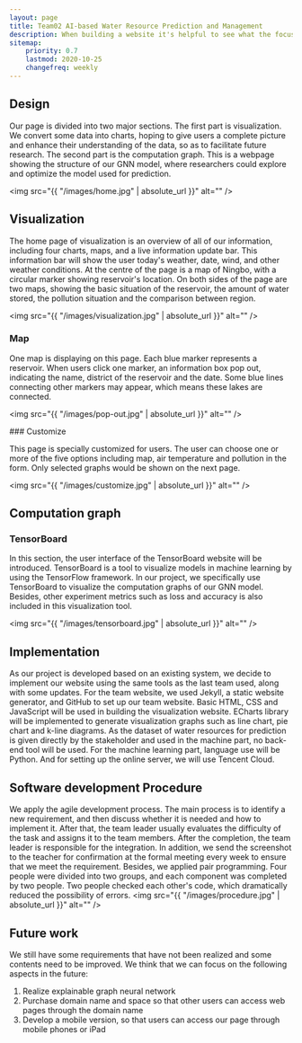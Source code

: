 ```yaml
---
layout: page
title: Team02 AI-based Water Resource Prediction and Management
description: When building a website it's helpful to see what the focus of your site is. This page is an example of how to show a website's focus.
sitemap:
    priority: 0.7
    lastmod: 2020-10-25
    changefreq: weekly
---
```

## Design

Our page is divided into two major sections. The first part is visualization. We convert some data into charts, hoping to give users a complete picture and enhance their understanding of the data, so as to facilitate future research. The second part is the computation graph. This is a webpage showing the structure of our GNN model, where researchers could explore and optimize the model used for prediction.

<span class="image"><img src="{{ "/images/home.jpg" | absolute_url }}" alt="" /></span>

## Visualization
The home page of visualization is an overview of all of our information, including four charts, maps, and a live information update bar. This information bar will show the user today's weather, date, wind, and other weather conditions. At the centre of the page is a map of Ningbo, with a circular marker showing reservoir's location. On both sides of the page are two maps, showing the basic situation of the reservoir, the amount of water stored, the pollution situation and the comparison between region.

<span class="image right"><img src="{{ "/images/visualization.jpg" | absolute_url }}" alt="" /></span>

### Map
<div class="box">
  <p>
  One map is displaying on this page. Each blue marker represents a reservoir. 
When users click one marker, an information box pop out, indicating the name, district of the reservoir and the date. Some blue lines connecting other markers may appear, which means these lakes are connected.
  </p>
    
    
  <span class="image right"><img src="{{ "/images/pop-out.jpg" | absolute_url }}" alt="" /></span>
</div>
### Customize
<div class="box">
  <p>
  This page is specially customized for users. The user can choose one or more of the five options including map, air temperature and pollution in the form. Only selected graphs would be shown on the next page. 
  </p>
    
    
  <span class="image right"><img src="{{ "/images/customize.jpg" | absolute_url }}" alt="" /></span>
</div>

## Computation graph
### TensorBoard
<div class="box">
  <p>
  In this section, the user interface of the TensorBoard website will be introduced.
TensorBoard is a tool to visualize models in machine learning by using the TensorFlow framework. In our project, we specifically use TensorBoard to visualize the computation graphs of our GNN model. Besides, other experiment metrics such as loss and accuracy is also included in this visualization tool.
  </p>
    
  <span class="image left"><img src="{{ "/images/tensorboard.jpg" | absolute_url }}" alt="" /></span>
</div>


## Implementation
As our project is developed based on an existing system, we decide to implement our website using the same tools as the last team used, along with some updates.
For the team website, we used Jekyll, a static website generator, and GitHub to set up our team website. Basic HTML, CSS and JavaScript will be used in building the visualization website. ECharts library will be implemented to generate visualization graphs such as line chart, pie chart and k-line diagrams. As the dataset of water resources for prediction is given directly by the stakeholder and used in the machine part, no back-end tool will be used.
For the machine learning part, language use will be Python. And for setting up the online server, we will use Tencent Cloud.


## Software development Procedure
We apply the agile development process. The main process is to identify a new requirement, and then discuss whether it is needed and how to implement it. After that, the team leader usually evaluates the difficulty of the task and assigns it to the team members. After the completion, the team leader is responsible for the integration. In addition, we send the screenshot to the teacher for confirmation at the formal meeting every week to ensure that we meet the requirement.
Besides, we applied pair programming. Four people were divided into two groups, and each component was completed by two people. Two people checked each other's code, which dramatically reduced the possibility of errors.
<span class="image left"><img src="{{ "/images/procedure.jpg" | absolute_url }}" alt="" /></span>


## Future work
We still have some requirements that have not been realized and some contents need to be improved. We think that we can focus on the following aspects in the future:
1. Realize explainable graph neural network
2. Purchase domain name and space so that other users can access web pages through the domain name
3. Develop a mobile version, so that users can access our page through mobile phones or iPad

